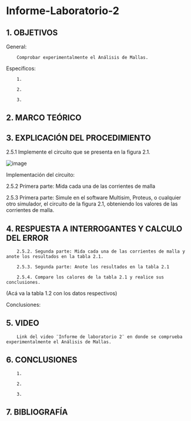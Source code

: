 # Informe-Laboratorio-2

## 1. OBJETIVOS
 
General: 

        Comprobar experimentalmente el Análisis de Mallas.
        
Específicos: 
 
        1. 
        
        2.
        
        3. 
        

## 2. MARCO TEÓRICO



## 3. EXPLICACIÓN DEL PROCEDIMIENTO

2.5.1 Implemente el circuito que se presenta en la figura 2.1.

![image](https://user-images.githubusercontent.com/93396250/142574532-470a83f0-8b53-47b6-b9be-ee7c354d538b.png)

Implementación del circuito: 



2.5.2 Primera parte: Mida cada una de las corrientes de malla



2.5.3 Primera parte: Simule en el software Multisim, Proteus, o cualquier otro simulador, el circuito de la figura 2.1, obteniendo los valores de las corrientes de malla.



## 4. RESPUESTA A INTERROGANTES Y CALCULO DEL ERROR

        2.5.2. Segunda parte: Mida cada una de las corrientes de malla y anote los resultados en la tabla 2.1.

        2.5.3. Segunda parte: Anote los resultados en la tabla 2.1

        2.5.4. Compare los calores de la tabla 2.1 y realice sus conclusiones.
        
(Acá va la tabla 1.2 con los datos respectivos)
        
        
        
Conclusiones: 



## 5. VIDEO

        Link del video ¨Informe de laboratorio 2¨ en donde se comprueba experimentalmente el Análisis de Mallas.
        
        

## 6. CONCLUSIONES

        1.
        
        2.
        
        3.
        


## 7. BIBLIOGRAFÍA
